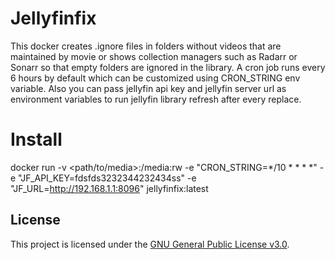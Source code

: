 # Jellyfinfix

This docker creates .ignore files in folders without videos that are maintained by movie or shows collection managers such as Radarr or Sonarr so that empty folders are ignored in the library.
A cron job runs every 6 hours by default which can be customized using CRON_STRING env variable. Also you can pass jellyfin api key and jellyfin server url as environment variables to run jellyfin library refresh after every replace.

# Install

docker run -v <path/to/media>:/media:rw -e "CRON_STRING=*/10 * * * *" -e "JF_API_KEY=fdsfds3232344232434ss" -e "JF_URL=http://192.168.1.1:8096⁠" jellyfinfix:latest

## License

This project is licensed under the [GNU General Public License v3.0](LICENSE).
